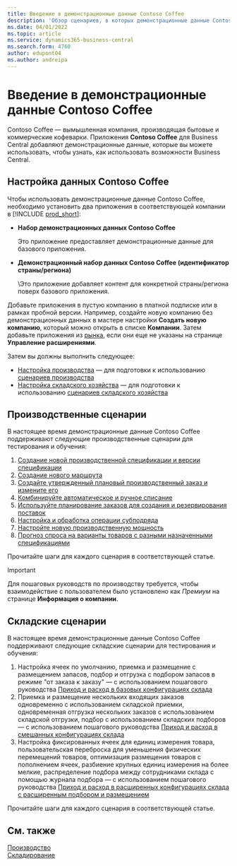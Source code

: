 ```yaml
---
title: Введение в демонстрационные данные Contoso Coffee
description: 'Обзор сценариев, в которых демонстрационные данные Contoso Coffee могут помочь вам узнать, как использовать возможности Business Central.'
ms.date: 04/01/2022
ms.topic: article
ms.service: dynamics365-business-central
ms.search.form: 4760
author: edupont04
ms.author: andreipa
---
```


# <a name="introduction-to-contoso-coffee-demo-data"></a><a name="introduction-to-contoso-coffee-demo-data"></a>Введение в демонстрационные данные Contoso Coffee

Contoso Coffee — вымышленная компания, производящая бытовые и коммерческие кофеварки. Приложения **Contoso Coffee** для Business Central добавляют демонстрационные данные, которые вы можете использовать, чтобы узнать, как использовать возможности Business Central.  


## <a name="set-up-contoso-coffee-data"></a><a name="set-up-contoso-coffee-data"></a>Настройка данных Contoso Coffee

Чтобы использовать демонстрационные данные Contoso Coffee, необходимо установить два приложения в соответствующей компании в [!INCLUDE [prod_short](../includes/prod_short.md)]:  

- **Набор демонстрационных данных Contoso Coffee**  

    Это приложение предоставляет демонстрационные данные для базового приложения.  
- **Демонстрационный набор данных Contoso Coffee (идентификатор страны/региона)**  

    \Это приложение добавляет контент для конкретной страны/региона поверх базового приложения.

Добавьте приложения в пустую компанию в платной подписке или в рамках пробной версии. Например, создайте новую компанию без демонстрационных данных в мастере настройки **Создать новую компанию**, который можно открыть в списке **Компании**. Затем добавьте приложения из [рынка](../ui-extensions-install-uninstall.md#install), если они еще не указаны на странице **Управление расширениями**.  

Затем вы должны выполнить следующее:
 - [Настройка производства](manufacturing/contoso-coffee-manufacturing-intro.md) — для подготовки к использованию [сценариев производства](#manufacturing-scenarios)
 - [Настройка складского хозяйства](warehousing/contoso-coffee-warehousing-intro.md) — для подготовки к использованию [сценариев складского хозяйства](#warehousing-scenarios)

## <a name="manufacturing-scenarios"></a><a name="manufacturing-scenarios"></a>Производственные сценарии

В настоящее время демонстрационные данные Contoso Coffee поддерживают следующие производственные сценарии для тестирования и обучения:

1. [Создание новой производственной спецификации и версии спецификации](manufacturing/create-new-production-bom-version.md)  
2. [Создание нового маршрута](manufacturing/create-new-routing.md)  
3. [Создайте утвержденный плановый производственный заказ и измените его](manufacturing/create-firm-planned-production-order-change.md)  
4. [Комбинируйте автоматическое и ручное списание](manufacturing/combine-automatic-manual-flushing.md)  
5. [Используйте планирование заказов для создания и резервирования поставок](manufacturing/order-planning-create-reserve-supply.md)  
6. [Настройка и обработка операции субподряда](manufacturing/set-up-process-subcontracting-operation.md)  
7. [Настройте новую производственную мощность](manufacturing/set-up-new-capacity.md)  
8. [Прогноз спроса на варианты товаров с разными назначенными спецификациями](manufacturing/variants.md)  

Прочитайте шаги для каждого сценария в соответствующей статье.  

> [!IMPORTANT]
> Для пошаговых руководств по производству требуется, чтобы взаимодействие с пользователем было установлено как *Премиум* на странице **Информация о компании**.

## <a name="warehousing-scenarios"></a><a name="warehousing-scenarios"></a>Складские сценарии

В настоящее время демонстрационные данные Contoso Coffee поддерживают следующие складские сценарии для тестирования и обучения:

1.  Настройка ячеек по умолчанию, приемка и размещение с размещением запасов, подбор и отгрузка с подбором запасов в режиме "от заказа к заказу" — с использованием пошагового руководства [Приход и расход в базовых конфигурациях склада](warehousing/warehouse-basic-flow-putaway-pick.md)
2.  Приемка и размещение нескольких входящих заказов одновременно с использованием складской приемки, одновременная отгрузка нескольких заказов с использованием складской отгрузки, подбор с использованием складских подборов — с использованием пошагового руководства [Приход и расход в смешанных конфигурациях склада](warehousing/warehouse-mixed-flow-receive-pick-ship.md)
3.  Настройка фиксированных ячеек для единиц измерения товара, пользовательская переброска для уменьшения физических перемещений товаров, оптимизация размещения товаров с пополнением ячеек, разбиение крупных единиц измерения на более мелкие, распределение подбора между сотрудниками склада с помощью журнала подбора — с использованием пошагового руководства [Приход и расход в расширенных конфигурациях склада с расширенным подбором и размещением](warehousing/warehouse-directed-flow.md)

Прочитайте шаги для каждого сценария в соответствующей статье.
   
## <a name="see-also"></a><a name="see-also"></a>См. также

[Производство](../production-manage-manufacturing.md)  
[Складирование](../warehouse-manage-warehouse.md)  


